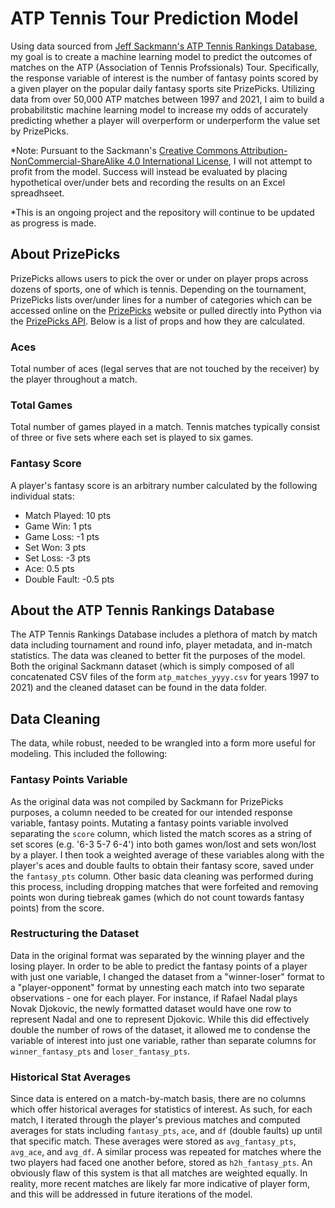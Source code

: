 # ATP Tennis Tour Prediction Model

Using data sourced from [Jeff Sackmann's ATP Tennis Rankings Database](https://github.com/JeffSackmann/tennis_atp), my goal is to create a machine learning model to predict the outcomes of matches on the ATP (Association of Tennis Profssionals) Tour. Specifically, the response variable of interest is the number of fantasy points scored by a given player on the popular daily fantasy sports site PrizePicks. Utilizing data from over 50,000 ATP matches between 1997 and 2021, I aim to build a probabilitstic machine learning model to increase my odds of accurately predicting whether a player will overperform or underperform the value set by PrizePicks.

*Note: Pursuant to the Sackmann's [Creative Commons Attribution-NonCommercial-ShareAlike 4.0 International License](https://creativecommons.org/licenses/by-nc-sa/4.0/), I will not attempt to profit from the model. Success will instead be evaluated by placing hypothetical over/under bets and recording the results on an Excel spreadhseet.

*This is an ongoing project and the repository will continue to be updated as progress is made.

## About PrizePicks

PrizePicks allows users to pick the over or under on player props across dozens of sports, one of which is tennis. Depending on the tournament, PrizePicks lists over/under lines for a number of categories which can be accessed online on the [PrizePicks](https://www.prizepicks.com) website or pulled directly into Python via the [PrizePicks API](https://github.com/PrizePicks-Analytics/PrizePicks-API/wiki). Below is a list of props and how they are calculated.

### Aces

Total number of aces (legal serves that are not touched by the receiver) by the player throughout a match.

### Total Games

Total number of games played in a match. Tennis matches typically consist of three or five sets where each set is played to six games.

### Fantasy Score

A player's fantasy score is an arbitrary number calculated by the following individual stats:
  - Match Played: 10 pts
  - Game Win:	1 pts
  - Game Loss: -1 pts
  - Set Won: 3 pts
  - Set Loss:	-3 pts
  - Ace: 0.5 pts
  - Double Fault: -0.5 pts

## About the ATP Tennis Rankings Database

The ATP Tennis Rankings Database includes a plethora of match by match data including tournament and round info, player metadata, and in-match statistics. The data was cleaned to better fit the purposes of the model. Both the original Sackmann dataset (which is simply composed of all concatenated CSV files of the form `atp_matches_yyyy.csv` for years 1997 to 2021) and the cleaned dataset can be found in the data folder.

## Data Cleaning

The data, while robust, needed to be wrangled into a form more useful for modeling. This included the following:

### Fantasy Points Variable

As the original data was not compiled by Sackmann for PrizePicks purposes, a column needed to be created for our intended response variable, fantasy points. Mutating a fantasy points variable involved separating the `score` column, which listed the match scores as a string of set scores (e.g. '6-3 5-7 6-4') into both games won/lost and sets won/lost by a player. I then took a weighted average of these variables along with the player's aces and double faults to obtain their fantasy score, saved under the `fantasy_pts` column. Other basic data cleaning was performed during this process, including dropping matches that were forfeited and removing points won during tiebreak games (which do not count towards fantasy points) from the score.

### Restructuring the Dataset

Data in the original format was separated by the winning player and the losing player. In order to be able to predict the fantasy points of a player with just one variable, I changed the dataset from a "winner-loser" format to a "player-opponent" format by unnesting each match into two separate observations - one for each player. For instance, if Rafael Nadal plays Novak Djokovic, the newly formatted dataset would have one row to represent Nadal and one to represent Djokovic. While this did effectively double the number of rows of the dataset, it allowed me to condense the variable of interest into just one variable, rather than separate columns for `winner_fantasy_pts` and `loser_fantasy_pts`.

### Historical Stat Averages

Since data is entered on a match-by-match basis, there are no columns which offer historical averages for statistics of interest. As such, for each match, I iterated through the player's previous matches and computed averages for stats including `fantasy_pts`, `ace`, and `df` (double faults) up until that specific match. These averages were stored as `avg_fantasy_pts`, `avg_ace`, and `avg_df`. A similar process was repeated for matches where the two players had faced one another before, stored as `h2h_fantasy_pts`. An obviously flaw of this system is that all matches are weighted equally. In reality, more recent matches are likely far more indicative of player form, and this will be addressed in future iterations of the model.
